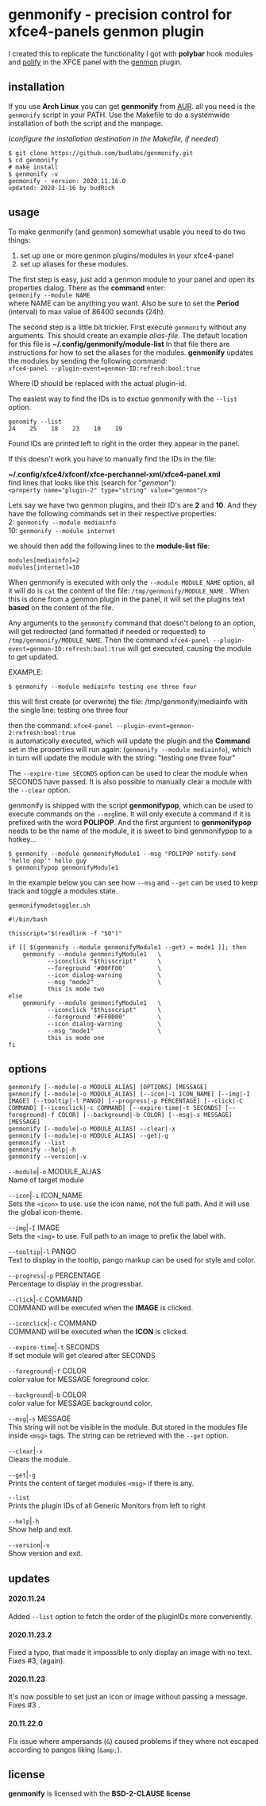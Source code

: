 # genmonify - precision control for xfce4-panels genmon plugin 

I created this to replicate the functionality I got with
**polybar** hook modules and [polify] in the XFCE panel with
the [genmon] plugin.

installation
------------

If you use **Arch Linux** you can get **genmonify** from
[AUR].   all you need is the `genmonify` script in your
PATH. Use the Makefile to do a systemwide installation of
both the script and the manpage.  

(*configure the installation destination in the Makefile,
if needed*)

```
$ git clone https://github.com/budlabs/genmonify.git
$ cd genmonify
# make install
$ genmonify -v
genmonify - version: 2020.11.16.0
updated: 2020-11-16 by budRich
```


[polify]: https://github.com/budlabs/polify
[genmon]: https://gitlab.xfce.org/panel-plugins/xfce4-genmon-plugin
[AUR]: https://aur.archlinux.org/packages/genmonify/

usage
-----

To make genmonify (and genmon) somewhat usable you need to
do two things:  
1. set up one or more genmon plugins/modules in your
xfce4-panel  
2. set up aliases for these modules.  

The first step is easy, just add a genmon module to your
panel and open its properties dialog. There as the
**command** enter:  
`genmonify --module NAME`  
where NAME can be anything you want. Also be sure to set
the **Period** (interval) to max value of 86400 seconds
(24h).

The second step is a little bit trickier. First execute
`genmonify` without any arguments. This should create an
example *alias-file*. The default location for this file is
**~/.config/genmonify/module-list** In that file there are
instructions for how to set the aliases for the modules.
**genmonify** updates the modules by sending the following
command:  
`xfce4-panel --plugin-event=genmon-ID:refresh:bool:true`  

Where ID should be replaced with the actual plugin-id.

The easiest way to find the IDs is to exctue genmonify with
the `--list` option.  

```
genomify --list
24    25    18    23    10    19
```


Found IDs are printed left to right in the order they
appear in the panel.

If this doesn't work you have to manually find the IDs in
the file:  


**~/.config/xfce4/xfconf/xfce-perchannel-xml/xfce4-panel.xml**  
find lines that looks like this (search for "*genmon*"):  
`<property name="plugin-2" type="string" value="genmon"/>`

Lets say we have two genmon plugins, and their ID's are
**2** and **10**. And they have the following commands set
in their respective properties:  
2: `genmonify --module mediainfo`  
10: `genmonify --module internet`  

we should then add the following lines to the **module-list
file**:  
```
modules[mediainfo]=2
modules[internet]=10
```



When genmonify is executed with only the `--module
MODULE_NAME` option, all it will do is `cat` the content of
the file: `/tmp/genmonify/MODULE_NAME` . When this is done
from a genmon plugin in the panel, it will set the plugins
text **based** on the content of the file.  

Any arguments to the `genmonify` command that doesn't
belong to an option, will get redirected (and formatted if
needed or requested) to `/tmp/genmonify/MODULE_NAME`. Then
the command `xfce4-panel
--plugin-event=genmon-ID:refresh:bool:true`  will get
executed, causing the module to get updated.

EXAMPLE:  

```
$ genmonify --module mediainfo testing one three four
```


this will first create (or overwrite) the file:
/tmp/genmonify/mediainfo with the single line: testing one
three four

then the command:  `xfce4-panel
--plugin-event=genmon-2:refresh:bool:true`  
is automatically executed, which will update the  plugin
and the **Command** set in the properties  will run again:
(`genmonify --module mediainfo`), which in turn will update
the module with the string: "testing one three four"


The `--expire-time SECONDS` option can be used to clear the
module when SECONDS have passed. It is also possible to
manually clear a module with the `--clear` option.  

genmonify is shipped with the script **genmonifypop**,
which can be used to execute commands on the `--msg`line. It
will only execute a command if it is prefixed with the word
**POLIPOP**. And the first argument to **genmonifypop**
needs to be the name of the module, it is sweet to bind
genmonifypop to a hotkey...


```
$ genmonify --module genmonifyModule1 --msg "POLIPOP notify-send 'hello pop'" hello guy
$ genmonifypop genmonifyModule1
```


In the example below you can see how `--msg` and `--get`
can be used to keep track and toggle a modules state.  

`genmonifymodetoggler.sh`  

``` shell
#!/bin/bash

thisscript="$(readlink -f "$0")"

if [[ $(genmonify --module genmonifyModule1 --get) = mode1 ]]; then
    genmonify --module genmonifyModule1   \
           --iconclick "$thisscript"      \
           --foreground '#00FF00'         \
           --icon dialog-warning          \
           --msg "mode2"                  \
           this is mode two
else 
    genmonify --module genmonifyModule1   \
           --iconclick "$thisscript"      \
           --foreground '#FF0000'         \
           --icon dialog-warning          \
           --msg "mode1"                  \
           this is mode one
fi
```


options
-------

```text
genmonify [--module|-o MODULE_ALIAS] [OPTIONS] [MESSAGE]
genmonify [--module|-o MODULE_ALIAS] [--icon|-i ICON_NAME] [--img|-I IMAGE] [--tooltip|-l PANGO] [--progress|-p PERCENTAGE] [--click|-C COMMAND] [--iconclick|-c COMMAND] [--expire-time|-t SECONDS] [--foreground|-f COLOR] [--background|-b COLOR] [--msg|-s MESSAGE] [MESSAGE]
genmonify [--module|-o MODULE_ALIAS] --clear|-x
genmonify [--module|-o MODULE_ALIAS] --get|-g
genmonify --list
genmonify --help|-h
genmonify --version|-v
```


`--module`|`-o` MODULE_ALIAS  
Name of target module

`--icon`|`-i` ICON_NAME  
Sets the `<icon>` to use. use the icon name, not the full
path. And it will use the global icon-theme.

`--img`|`-I` IMAGE  
Sets the `<img>` to use. Full path to an image to prefix
the label with.

`--tooltip`|`-l` PANGO  
Text to display in the tooltip, pango markup can be used
for style and color.

`--progress`|`-p` PERCENTAGE  
Percentage to display in the progressbar.

`--click`|`-C` COMMAND  
COMMAND will be executed when the **IMAGE** is clicked.

`--iconclick`|`-c` COMMAND  
COMMAND will be executed when the **ICON** is clicked.

`--expire-time`|`-t` SECONDS  
If set module will get cleared after SECONDS

`--foreground`|`-f` COLOR  
color value for MESSAGE foreground color.

`--background`|`-b` COLOR  
color value for MESSAGE background color.

`--msg`|`-s` MESSAGE  
This string will not be visible in the module. But stored
in the modules file inside `<msg>` tags. The string can be
retrieved with the `--get` option.

`--clear`|`-x`  
Clears the module.

`--get`|`-g`  
Prints the content of target modules `<msg>` if there is
any.

`--list`  
Prints the plugin IDs of all Generic Monitors from left to
right

`--help`|`-h`  
Show help and exit.

`--version`|`-v`  
Show version and exit.

## updates

#### 2020.11.24

Added `--list` option to fetch the order of the pluginIDs
more conveniently.

#### 2020.11.23.2


Fixed a typo, that made it impossible to only display an
image with no text. Fixes #3, (again).

#### 2020.11.23


It's now possible to set just an icon or image without
passing a message. Fixes #3 .




#### 20.11.22.0


Fix issue where ampersands (`&`) caused problems if they
where not escaped according to pangos liking (`&amp;`).


## license

**genmonify** is licensed with the **BSD-2-CLAUSE license**


